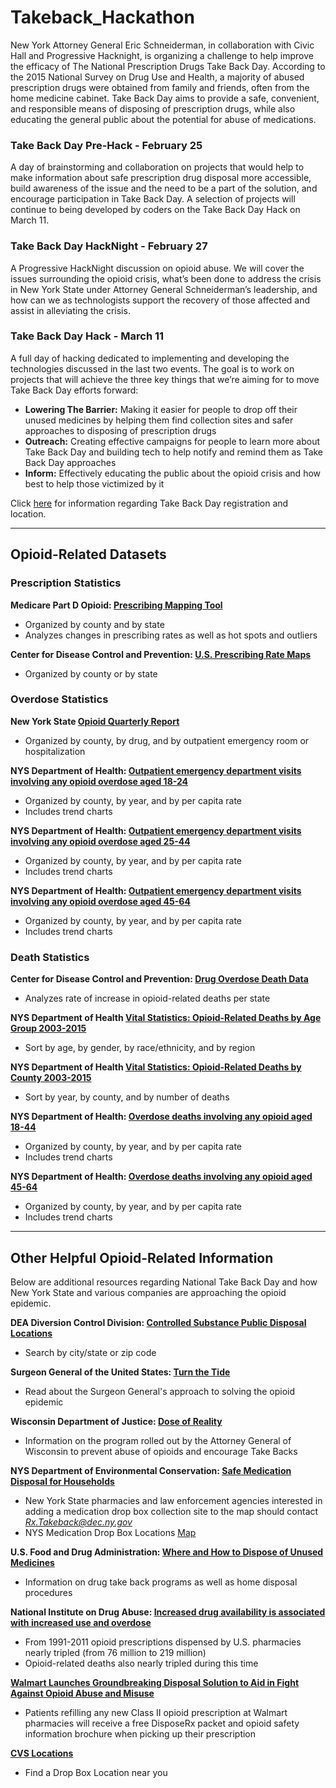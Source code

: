 # Takeback_Hackathon
New York Attorney General Eric Schneiderman, in collaboration with Civic Hall and Progressive Hacknight, is organizing a challenge to help improve the efficacy of The National Prescription Drugs Take Back Day. According to the 2015 National Survey on Drug Use and Health, a majority of abused prescription drugs were obtained from family and friends, often from the home medicine cabinet. Take Back Day aims to provide a safe, convenient, and responsible means of disposing of prescription drugs, while also educating the general public about the potential for abuse of medications. 

### Take Back Day Pre-Hack - February 25
A day of brainstorming and collaboration on projects that would help to make information about safe prescription drug disposal more accessible, build awareness of the issue and the need to be a part of the solution, and encourage participation in Take Back Day. A selection of projects will continue to being developed by coders on the Take Back Day Hack on March 11.

### Take Back Day HackNight - February 27
A Progressive HackNight discussion on opioid abuse. We will cover the issues surrounding the opioid crisis, what’s been done to address the crisis in New York State under Attorney General Schneiderman’s leadership, and how can we as technologists support the recovery of those affected and assist in alleviating the crisis. 

### Take Back Day Hack - March 11
A full day of hacking dedicated to implementing and developing the technologies discussed in the last two events. The goal is to work on projects that will achieve the three key things that we’re aiming for to move Take Back Day efforts forward: 
- **Lowering The Barrier:** Making it easier for people to drop off their unused medicines by helping them find collection sites and safer approaches to disposing of prescription drugs
- **Outreach:** Creating effective campaigns for people to learn more about Take Back Day and building tech to help notify and remind them as Take Back Day approaches
- **Inform:** Effectively educating the public about the opioid crisis and how best to help those victimized by it

Click [here](https://www.eventbrite.com/e/hack-for-take-back-day-tickets-43108923952) for information regarding Take Back Day registration and location.

------

## Opioid-Related Datasets

### Prescription Statistics

**Medicare Part D Opioid: [Prescribing Mapping Tool](https://cms-oeda.maps.arcgis.com/apps/MapSeries/index.html?appid=3a83265af7ba4a78b8a40ee6e5800fa5)**
- Organized by county and by state
- Analyzes changes in prescribing rates as well as hot spots and outliers 

**Center for Disease Control and Prevention: [U.S. Prescribing Rate Maps](https://www.cdc.gov/drugoverdose/maps/rxrate-maps.html)**
- Organized by county or by state 

### Overdose Statistics 

**New York State [Opioid Quarterly Report](https://www.health.ny.gov/statistics/opioid/data/pdf/nys_jan18.pdf)**
- Organized by county, by drug, and by outpatient emergency room or hospitalization

**NYS Department of Health: [Outpatient emergency department visits involving any opioid overdose aged 18-24](https://www.health.ny.gov/statistics/opioid/data/e8.htm)**
- Organized by county, by year, and by per capita rate
- Includes trend charts

**NYS Department of Health: [Outpatient emergency department visits involving any opioid overdose aged 25-44](https://www.health.ny.gov/statistics/opioid/data/e9.htm)** 
- Organized by county, by year, and by per capita rate
- Includes trend charts 

**NYS Department of Health: [Outpatient emergency department visits involving any opioid overdose aged 45-64](https://www.health.ny.gov/statistics/opioid/data/e10.htm)**
- Organized by county, by year, and by per capita rate
- Includes trend charts

### Death Statistics 

**Center for Disease Control and Prevention: [Drug Overdose Death Data](https://www.cdc.gov/drugoverdose/data/statedeaths.html)**
- Analyzes rate of increase in opioid-related deaths per state

**NYS Department of Health [Vital Statistics: Opioid-Related Deaths by Age Group 2003-2015](https://health.data.ny.gov/Health/Vital-Statistics-Opioid-Related-Deaths-by-Age-Grou/qabx-2sqw/data)** 
- Sort by age, by gender, by race/ethnicity, and by region

**NYS Department of Health [Vital Statistics: Opioid-Related Deaths by County 2003-2015](https://health.data.ny.gov/Health/Vital-Statistics-Opioid-Related-Deaths-by-County-B/sn5m-dv52/data)**
- Sort by year, by county, and by number of deaths

**NYS Department of Health: [Overdose deaths involving any opioid aged 18-44](https://www.health.ny.gov/statistics/opioid/data/d9.htm)**
- Organized by county, by year, and by per capita rate
- Includes trend charts

**NYS Department of Health: [Overdose deaths involving any opioid aged 45-64](https://www.health.ny.gov/statistics/opioid/data/d10.htm)**
- Organized by county, by year, and by per capita rate
- Includes trend charts

------

## Other Helpful Opioid-Related Information

Below are additional resources regarding National Take Back Day and how New York State and various companies are approaching the opioid
epidemic.

**DEA Diversion Control Division: [Controlled Substance Public Disposal Locations](https://apps.deadiversion.usdoj.gov/pubdispsearch/spring/main?execution=e1s1)**
- Search by city/state or zip code

**Surgeon General of the United States: [Turn the Tide](https://turnthetiderx.org/#)**
- Read about the Surgeon General's approach to solving the opioid epidemic 

**Wisconsin Department of Justice: [Dose of Reality](http://doseofrealitywi.gov/)**
- Information on the program rolled out by the Attorney General of Wisconsin to prevent abuse of opioids and encourage Take Backs

**NYS Department of Environmental Conservation: [Safe Medication Disposal for Households](https://www.dec.ny.gov/chemical/67720.html)**
- New York State pharmacies and law enforcement agencies interested in adding a medication drop box collection site to the map should contact *Rx.Takeback@dec.ny.gov*
- NYS Medication Drop Box Locations [Map](http://www.dec.ny.gov/gmk/index.html?url=http://www.dec.ny.gov/maps/gmnysmeddropbox.kmz )

**U.S. Food and Drug Administration: [Where and How to Dispose of Unused Medicines](https://www.fda.gov/ForConsumers/ConsumerUpdates/ucm101653.htm)**
- Information on drug take back programs as well as home disposal procedures

**National Institute on Drug Abuse: [Increased drug availability is associated with increased use and overdose](https://www.drugabuse.gov/publications/research-reports/relationship-between-prescription-drug-abuse-heroin-use/increased-drug-availability-associated-increased-use-overdose)**
- From 1991-2011 opioid prescriptions dispensed by U.S. pharmacies nearly tripled (from 76 million to 219 million)
- Opioid-related deaths also nearly tripled during this time

**[Walmart Launches Groundbreaking Disposal Solution to Aid in Fight Against Opioid Abuse and Misuse](https://news.walmart.com/2018/01/17/walmart-launches-groundbreaking-disposal-solution-to-aid-in-fight-against-opioid-abuse-and-misuse)**
- Patients refilling any new Class II opioid prescription at Walmart pharmacies will receive a free DisposeRx packet and opioid safety information brochure when picking up their prescription

**[CVS Locations](https://www.cvs.com/content/safer-communities-locate)**
- Find a Drop Box Location near you

